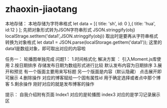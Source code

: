 # zhaoxin-jiaotang
本地存储：
    本地存储为字符串格式
    let data = [{
        title: 'sh',
        id: 0
    },{
        title: 'hua',
        id:12
    }
    ];
    先把对象形式转为JSON字符串形式
    JSON.stringgify(obj)
    localStrage.setItem('data1',JSON.stringgify(obj))
    取出时是要再从字符串格式转换为对象格式
    let data1 = JSON.parse(localStorage.getItem('data1'));
    这里的data1是数组对象，即可取出对应的内容啦

任务一：
    轮播图单独完成
问题1：
1.时间格式化
解决方案 ：
    引入Moment.js库使用
2.按日期排序
    存储发布日期为数组形式进行比较
    默认发布内容为日期排序
3.展开和预览
    有一个版面主要用来写标题
    另一个版面是内容（默认隐藏）
    点击展开即可展示
4.删除操作
    对应的博客赋给一个固有属性id 用于确定选择或者点中那个博客
5.剩余操作
    刚好对应的就是发布博客的操作

提示：
    自我介绍附有页面
    Index1 对应的是轮播图
    index3 对应的是学习记录展示区